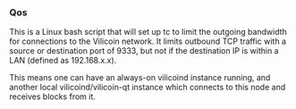 ### Qos ###

This is a Linux bash script that will set up tc to limit the outgoing bandwidth for connections to the Vilicoin network. It limits outbound TCP traffic with a source or destination port of 9333, but not if the destination IP is within a LAN (defined as 192.168.x.x).

This means one can have an always-on vilicoind instance running, and another local vilicoind/vilicoin-qt instance which connects to this node and receives blocks from it.
